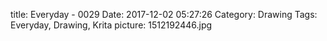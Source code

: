 title: Everyday - 0029
Date: 2017-12-02 05:27:26
Category: Drawing
Tags: Everyday, Drawing, Krita
picture: 1512192446.jpg
